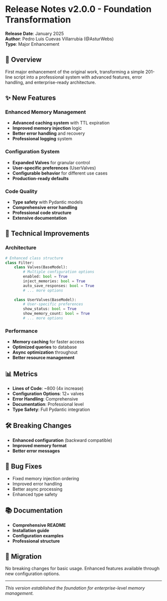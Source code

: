 # Release Notes v2.0.0 - Foundation Transformation

**Release Date**: January 2025  
**Author**: Pedro Luis Cuevas Villarrubia (@AsturWebs)  
**Type**: Major Enhancement

## 🚀 Overview

First major enhancement of the original work, transforming a simple 201-line script into a professional system with advanced features, error handling, and enterprise-ready architecture.

## ✨ New Features

### Enhanced Memory Management
- **Advanced caching system** with TTL expiration
- **Improved memory injection** logic
- **Better error handling** and recovery
- **Professional logging** system

### Configuration System
- **Expanded Valves** for granular control
- **User-specific preferences** (UserValves)
- **Configurable behavior** for different use cases
- **Production-ready defaults**

### Code Quality
- **Type safety** with Pydantic models
- **Comprehensive error handling**
- **Professional code structure**
- **Extensive documentation**

## 🔧 Technical Improvements

### Architecture
```python
# Enhanced class structure
class Filter:
    class Valves(BaseModel):
        # Multiple configuration options
        enabled: bool = True
        inject_memories: bool = True
        auto_save_responses: bool = True
        # ... more options
    
    class UserValves(BaseModel):
        # User-specific preferences
        show_status: bool = True
        show_memory_count: bool = True
        # ... more options
```

### Performance
- **Memory caching** for faster access
- **Optimized queries** to database
- **Async optimization** throughout
- **Better resource management**

## 📊 Metrics

- **Lines of Code**: ~800 (4x increase)
- **Configuration Options**: 12+ valves
- **Error Handling**: Comprehensive
- **Documentation**: Professional level
- **Type Safety**: Full Pydantic integration

## 🛠️ Breaking Changes

- **Enhanced configuration** (backward compatible)
- **Improved memory format** 
- **Better error messages**

## 🐛 Bug Fixes

- Fixed memory injection ordering
- Improved error handling
- Better async processing
- Enhanced type safety

## 📚 Documentation

- **Comprehensive README**
- **Installation guide**
- **Configuration examples**
- **Professional structure**

## 🎯 Migration

No breaking changes for basic usage. Enhanced features available through new configuration options.

---

*This version established the foundation for enterprise-level memory management.*